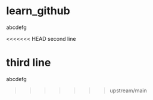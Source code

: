 # learn_github
abcdefg

<<<<<<< HEAD
second line 

third line
=======
abcdefg
>>>>>>> upstream/main
